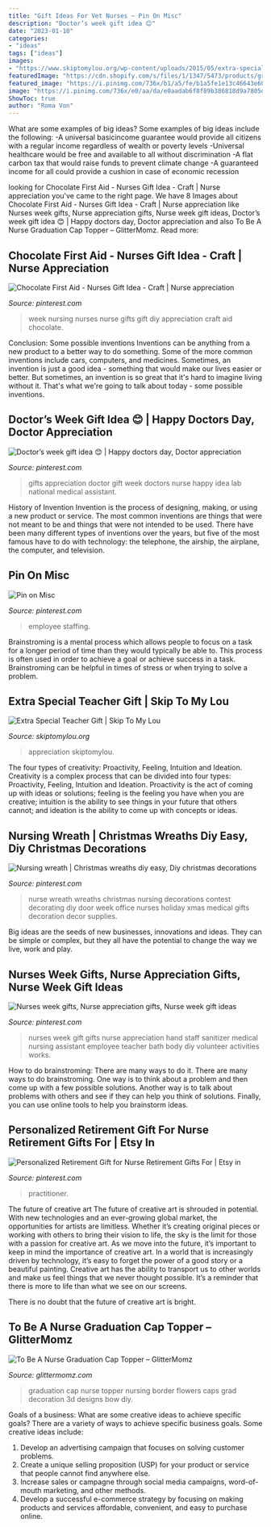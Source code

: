 ```yaml
---
title: "Gift Ideas For Vet Nurses ~ Pin On Misc"
description: "Doctor’s week gift idea 😊"
date: "2023-01-10"
categories:
- "ideas"
tags: ["ideas"]
images:
- "https://www.skiptomylou.org/wp-content/uploads/2015/05/extra-special-teacher-gift-1.jpg"
featuredImage: "https://cdn.shopify.com/s/files/1/1347/5473/products/grad_cap_to_be_a_nurse_pink_2_1200x1200.PNG?v=1551744761"
featured_image: "https://i.pinimg.com/736x/b1/a5/fe/b1a5fe1e13c46643e60c53adbeaea0dd.jpg"
image: "https://i.pinimg.com/736x/e0/aa/da/e0aadab6f8f89b386818d9a7805d2a28--nurses-week--nurse-wreath.jpg"
ShowToc: true
author: "Roma Von"
---
```



What are some examples of big ideas?
Some examples of big ideas include the following: 
-A universal basicincome guarantee would provide all citizens with a regular income regardless of wealth or poverty levels 
-Universal healthcare would be free and available to all without discrimination 
-A flat carbon tax that would raise funds to prevent climate change 
-A guaranteed income for all could provide a cushion in case of economic recession

	

		
looking for Chocolate First Aid - Nurses Gift Idea - Craft | Nurse appreciation you've came to the right page. We have 8 Images about Chocolate First Aid - Nurses Gift Idea - Craft | Nurse appreciation like Nurses week gifts, Nurse appreciation gifts, Nurse week gift ideas, Doctor’s week gift idea 😊 | Happy doctors day, Doctor appreciation and also To Be A Nurse Graduation Cap Topper – GlitterMomz. Read more:
		
    
## Chocolate First Aid - Nurses Gift Idea - Craft | Nurse Appreciation

<img loading=lazy src="https://i.pinimg.com/736x/b1/a5/fe/b1a5fe1e13c46643e60c53adbeaea0dd.jpg" onerror="this.onerror=null;this.src='https://tse4.mm.bing.net/th?id=OIP.gbQSpph5GZxf7ndNoSTa7QHaHa&amp;pid=15.1';" alt="Chocolate First Aid - Nurses Gift Idea - Craft | Nurse appreciation">

_Source: pinterest.com_

>week nursing nurses nurse gifts gift diy appreciation craft aid chocolate. 

	

Conclusion: Some possible inventions
Inventions can be anything from a new product to a better way to do something. Some of the more common inventions include cars, computers, and medicines. Sometimes, an invention is just a good idea - something that would make our lives easier or better. But sometimes, an invention is so great that it's hard to imagine living without it. That's what we're going to talk about today - some possible inventions.

    
## Doctor’s Week Gift Idea 😊 | Happy Doctors Day, Doctor Appreciation

<img loading=lazy src="https://i.pinimg.com/originals/71/20/76/712076cd4d1d3dc7db67909123aa3229.jpg" onerror="this.onerror=null;this.src='https://tse3.mm.bing.net/th?id=OIP.QzzsPUwDMuw4yzRA5-WsEAHaJ4&amp;pid=15.1';" alt="Doctor’s week gift idea 😊 | Happy doctors day, Doctor appreciation">

_Source: pinterest.com_

>gifts appreciation doctor gift week doctors nurse happy idea lab national medical assistant. 

	

History of Invention
Invention is the process of designing, making, or using a new product or service. The most common inventions are things that were not meant to be and things that were not intended to be used. There have been many different types of inventions over the years, but five of the most famous have to do with technology: the telephone, the airship, the airplane, the computer, and television.

    
## Pin On Misc

<img loading=lazy src="https://i.pinimg.com/736x/46/67/93/466793d0f7794202e1a2cfdce88b331d.jpg" onerror="this.onerror=null;this.src='https://tse4.mm.bing.net/th?id=OIP.E96f0-YP3ipMxdxP1lAOjQHaNK&amp;pid=15.1';" alt="Pin on Misc">

_Source: pinterest.com_

>employee staffing. 

	

Brainstroming is a mental process which allows people to focus on a task for a longer period of time than they would typically be able to. This process is often used in order to achieve a goal or achieve success in a task. Brainstroming can be helpful in times of stress or when trying to solve a problem.

    
## Extra Special Teacher Gift | Skip To My Lou

<img loading=lazy src="https://www.skiptomylou.org/wp-content/uploads/2015/05/extra-special-teacher-gift-1.jpg" onerror="this.onerror=null;this.src='https://tse2.mm.bing.net/th?id=OIP.SdZ1IxNubpGgsMXJj7TctQHaGf&amp;pid=15.1';" alt="Extra Special Teacher Gift | Skip To My Lou">

_Source: skiptomylou.org_

>appreciation skiptomylou. 

	

The four types of creativity: Proactivity, Feeling, Intuition and Ideation.
Creativity is a complex process that can be divided into four types: Proactivity, Feeling, Intuition and Ideation. Proactivity is the act of coming up with ideas or solutions; feeling is the feeling you have when you are creative; intuition is the ability to see things in your future that others cannot; and ideation is the ability to come up with concepts or ideas.

    
## Nursing Wreath | Christmas Wreaths Diy Easy, Diy Christmas Decorations

<img loading=lazy src="https://i.pinimg.com/736x/e0/aa/da/e0aadab6f8f89b386818d9a7805d2a28--nurses-week--nurse-wreath.jpg" onerror="this.onerror=null;this.src='https://tse2.mm.bing.net/th?id=OIP.jxz9mA83Z9t-FOxYJdu2vAHaJ6&amp;pid=15.1';" alt="Nursing wreath | Christmas wreaths diy easy, Diy christmas decorations">

_Source: pinterest.com_

>nurse wreath wreaths christmas nursing decorations contest decorating diy door week office nurses holiday xmas medical gifts decoration decor supplies. 

	

Big ideas are the seeds of new businesses, innovations and ideas. They can be simple or complex, but they all have the potential to change the way we live, work and play.

    
## Nurses Week Gifts, Nurse Appreciation Gifts, Nurse Week Gift Ideas

<img loading=lazy src="https://i.pinimg.com/736x/9a/c4/54/9ac45481098c08992791b1189a1e27ce.jpg" onerror="this.onerror=null;this.src='https://tse2.mm.bing.net/th?id=OIP.d-2qmzBVr9eiS3MOt55nSAHaJ3&amp;pid=15.1';" alt="Nurses week gifts, Nurse appreciation gifts, Nurse week gift ideas">

_Source: pinterest.com_

>nurses week gift gifts nurse appreciation hand staff sanitizer medical nursing assistant employee teacher bath body diy volunteer activities works. 

	

How to do brainstroming: There are many ways to do it.
There are many ways to do brainstroming. One way is to think about a problem and then come up with a few possible solutions. Another way is to talk about problems with others and see if they can help you think of solutions. Finally, you can use online tools to help you brainstorm ideas.

    
## Personalized Retirement Gift For Nurse Retirement Gifts For | Etsy In

<img loading=lazy src="https://i.pinimg.com/736x/31/aa/3a/31aa3a3289c0b91a5311542462c967fd.jpg" onerror="this.onerror=null;this.src='https://tse4.mm.bing.net/th?id=OIP.bUSTnNgJdWQp_pkBlCrHsAHaHa&amp;pid=15.1';" alt="Personalized Retirement Gift for Nurse Retirement Gifts For | Etsy in">

_Source: pinterest.com_

>practitioner. 

	

The future of creative art
The future of creative art is shrouded in potential. With new technologies and an ever-growing global market, the opportunities for artists are limitless. Whether it’s creating original pieces or working with others to bring their vision to life, the sky is the limit for those with a passion for creative art.
As we move into the future, it’s important to keep in mind the importance of creative art. In a world that is increasingly driven by technology, it’s easy to forget the power of a good story or a beautiful painting. Creative art has the ability to transport us to other worlds and make us feel things that we never thought possible. It’s a reminder that there is more to life than what we see on our screens.

There is no doubt that the future of creative art is bright.

    
## To Be A Nurse Graduation Cap Topper – GlitterMomz

<img loading=lazy src="https://cdn.shopify.com/s/files/1/1347/5473/products/grad_cap_to_be_a_nurse_pink_2_1200x1200.PNG?v=1551744761" onerror="this.onerror=null;this.src='https://tse4.mm.bing.net/th?id=OIP.MUE7fI1YWj75eoOeO9vBXgHaII&amp;pid=15.1';" alt="To Be A Nurse Graduation Cap Topper – GlitterMomz">

_Source: glittermomz.com_

>graduation cap nurse topper nursing border flowers caps grad decoration 3d designs bow diy. 

	

Goals of a business: What are some creative ideas to achieve specific goals?
There are a variety of ways to achieve specific business goals. Some creative ideas include:
1. Develop an advertising campaign that focuses on solving customer problems.
2. Create a unique selling proposition (USP) for your product or service that people cannot find anywhere else.
3. Increase sales or campagne through social media campaigns, word-of-mouth marketing, and other methods. 
4. Develop a successful e-commerce strategy by focusing on making products and services affordable, convenient, and easy to purchase online.

